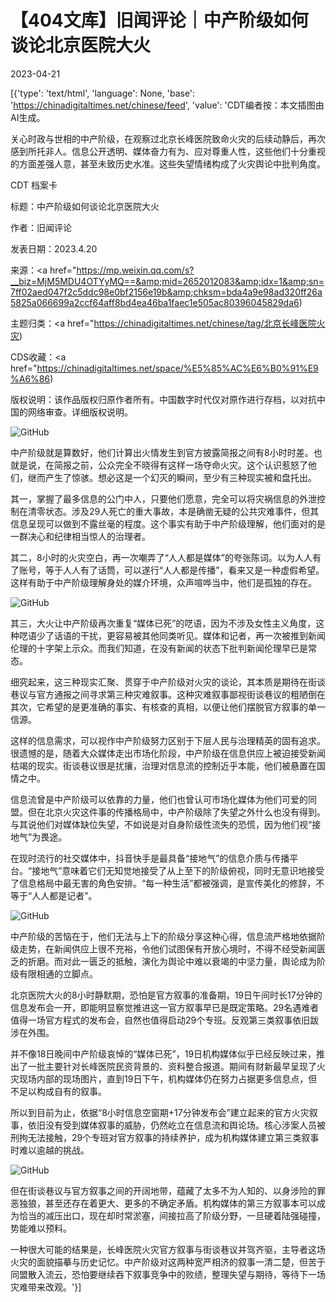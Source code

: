 # 【404文库】旧闻评论｜中产阶级如何谈论北京医院大火

2023-04-21

[{'type': 'text/html', 'language': None, 'base': 'https://chinadigitaltimes.net/chinese/feed', 'value': 'CDT编者按：本文插图由AI生成。

关心时政与世相的中产阶级，在观察过北京长峰医院致命火灾的后续动静后，再次感到所托非人。信息公开透明、媒体奋力有为、应对尊重人性，这些他们十分重视的方面差强人意，甚至未致历史水准。这些失望情绪构成了火灾舆论中批判角度。



CDT 档案卡

标题：中产阶级如何谈论北京医院大火

作者：旧闻评论

发表日期：2023.4.20

来源：<a href="https://mp.weixin.qq.com/s?__biz=MjM5MDU4OTYyMQ==&amp;mid=2652012083&amp;idx=1&amp;sn=7ff02aed047f2c5ddc98e0bf2156e19b&amp;chksm=bda4a9e98ad320ff26a5825a066699a2ccf64aff8bd4ea46ba1faec1e505ac80396045829da6)

主题归类：<a href="https://chinadigitaltimes.net/chinese/tag/北京长峰医院火灾)

CDS收藏：<a href="https://chinadigitaltimes.net/space/%E5%85%AC%E6%B0%91%E9%A6%86)

版权说明：该作品版权归原作者所有。中国数字时代仅对原作进行存档，以对抗中国的网络审查。详细版权说明。





![GitHub](https://chinadigitaltimes.net/chinese/files/2023/04/CDTteam_The_image_shows_a_group_of_Chinese_lawyers_in_business__83e3e4ca-c936-4071-9d1a-c6f4fbd6e2b2.png)

中产阶级就是算数好，他们计算出火情发生到官方披露简报之间有8小时时差。也就是说，在简报之前，公众完全不晓得有这样一场夺命火灾。这个认识惹怒了他们，继而产生了惊骇。想必这是一个幻灭的瞬间，至少有三种现实被和盘托出。

其一，掌握了最多信息的公门中人，只要他们愿意，完全可以将灾祸信息的外泄控制在清零状态。涉及29人死亡的重大事故，本是确凿无疑的公共灾难事件，但其信息呈现可以做到不露丝毫的程度。这个事实有助于中产阶级理解，他们面对的是一群决心和纪律相当惊人的治理者。

其二，8小时的火灾空白，再一次嘲弄了“人人都是媒体”的夸张陈词。以为人人有了账号，等于人人有了话筒，可以遂行“人人都是传播”，看来又是一种虚假希望。这样有助于中产阶级理解身处的媒介环境，众声喧哗当中，他们是孤独的存在。

![GitHub](https://chinadigitaltimes.net/chinese/files/2023/04/ourteam_A_group_of_Chinese_people_are_all_looking_at_their_phon_eb50ccb9-7740-40ea-8345-29f6d43d1649.png)

其三，大火让中产阶级再次重复“媒体已死”的呓语，因为不涉及女性主义角度，这种呓语少了话语的干扰，更容易被其他同类听见。媒体和记者，再一次被推到新闻伦理的十字架上示众。而我们知道，在没有新闻的状态下批判新闻伦理早已是常态。

细究起来，这三种现实汇聚、贯穿于中产阶级对火灾的谈论，其本质是期待在街谈巷议与官方通报之间寻求第三种灾难叙事。这种灾难叙事鄙视街谈巷议的粗陋倒在其次，它希望的是更准确的事实、有核查的真相，以便让他们摆脱官方叙事的单一信源。

这样的信息需求，可以视作中产阶级努力区别于下层人民与治理精英的固有追求。很遗憾的是，随着大众媒体走出市场化阶段，中产阶级在信息供应上被迫接受新闻枯竭的现实。街谈巷议很是扰攘，治理对信息流的控制近乎本能，他们被悬置在国情之中。

信息流曾是中产阶级可以依靠的力量，他们也曾认可市场化媒体为他们可爱的同盟。但在北京火灾这件事的传播格局中，中产阶级除了失望之外什么也没有得到。与其说他们对媒体缺位失望，不如说是对自身阶级性流失的恐慌，因为他们视“接地气”为畏途。

在现时流行的社交媒体中，抖音快手是最具备“接地气”的信息介质与传播平台。“接地气”意味着它们无知觉地接受了从上至下的阶级俯视，同时无意识地接受了信息格局中最无害的角色安排。“每一种生活”都被强调，是宣传美化的修辞，不等于“人人都是记者”。

![GitHub](https://chinadigitaltimes.net/chinese/files/2023/04/ourteam_A_group_of_Chinese_people_stands_in_front_of_a_high_wal_ce63b0c3-879b-42dd-9d94-88cb04b0e70e.png)

中产阶级的苦恼在于，他们无法与上下的阶级分享这种心得，信息流严格地依据阶级走势，在新闻供应上很不充裕，令他们试图保有开放心境时，不得不经受新闻匮乏的折磨。而对此一匮乏的抵触，演化为舆论中难以衰竭的中坚力量，舆论成为阶级有限相通的立脚点。

北京医院大火的8小时静默期，恐怕是官方叙事的准备期，19日午间时长17分钟的信息发布会一开，即能明显察觉推进这一官方叙事早已是既定策略。29名遇难者值得一场官方程式的发布会，自然也值得启动29个专班。反观第三类叙事依旧跋涉在外围。

并不像18日晚间中产阶级哀悼的“媒体已死”，19日机构媒体似乎已经反映过来，推出了一批主要针对长峰医院民资背景的、资料整合报道。期间有财新最早呈现了火灾现场内部的现场图片，直到19日下午，机构媒体仍在努力占据更多信息点，但不足以构成自有的叙事。

所以到目前为止，依据“8小时信息空窗期+17分钟发布会”建立起来的官方火灾叙事，依旧没有受到媒体叙事的威胁，仍然屹立在信息流和舆论场。核心涉案人员被刑拘无法接触，29个专班对官方叙事的持续养护，成为机构媒体建立第三类叙事时难以逾越的挑战。

![GitHub](https://chinadigitaltimes.net/chinese/files/2023/04/ourteam_A_group_of_Chinese_people_stands_together_and_their_mou_b86f9208-02de-4532-92a8-033d0d61656c.png)

但在街谈巷议与官方叙事之间的开阔地带，蕴藏了太多不为人知的、以身涉险的罪恶独狼，甚至还存在着更大、更多的不确定矛盾。机构媒体的第三方叙事本可以成为恰当的减压出口，现在却时常淤塞，间接拉高了阶级分野，一旦硬着陆强碰撞，势能难以预料。

一种很大可能的结果是，长峰医院火灾官方叙事与街谈巷议并驾齐驱，主导者这场火灾的面貌描摹与历史记忆。中产阶级对这两种宽严相济的叙事一清二楚，但苦于同盟散入流云，恐怕要继续吞下叙事竞争中的败绩，整理失望与期待，等待下一场灾难带来改观。'}]